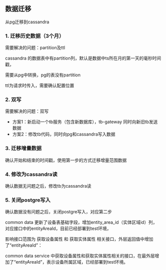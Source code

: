 ## 数据迁移

从pg迁移到cassandra



### 1. 迁移历史数据（3个月）

需要解决的问题：partition及ttl

cassandra 的数据表中有partition列，默认是数据中ts所在月的第一天的毫秒时间戳，

需要从pg中转换，pg的表没有partition



ttl为请求时传入，需要确认配置位置

 

### 2. 双写

需要解决的问题：双写

- 方案1：新启动一个tb服务（包含新数据库），tb-gateway 同时向新旧tb发送数据
- 方案2：修改tb代码，同时向pg和cassandra写入数据



### 3. 迁移增量数据

确认开始和结束的时间戳，使用第一步的方式迁移增量范围数据



### 4. 修改为cassandra读

确认数据无问题之后，修改tb为cassandra读



### 5. 关闭postgre写入

确认数据没有问题之后，关闭postgre写入，对应第二步







common data 更新了设备表基础字段，增加entity_area_id（实体区域id）列，对应接口中的entityAreaId，目前已经部署到test环境，

影响接口范围为 获取设备属性 和 获取实体属性 相关接口，外层返回值中增加了“entityAreaId”：

common data service 中获取设备属性和获取实体属性相关的接口，在最外层增加了“entityAreaId”，表示设备所属区域，已经部署到test环境。